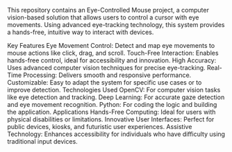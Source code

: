 This repository contains an Eye-Controlled Mouse project, a computer vision-based solution that allows users to control a cursor with eye movements. Using advanced eye-tracking technology, this system provides a hands-free, intuitive way to interact with devices.

Key Features
Eye Movement Control: Detect and map eye movements to mouse actions like click, drag, and scroll.
Touch-Free Interaction: Enables hands-free control, ideal for accessibility and innovation.
High Accuracy: Uses advanced computer vision techniques for precise eye-tracking.
Real-Time Processing: Delivers smooth and responsive performance.
Customizable: Easy to adapt the system for specific use cases or to improve detection.
Technologies Used
OpenCV: For computer vision tasks like eye detection and tracking.
Deep Learning: For accurate gaze detection and eye movement recognition.
Python: For coding the logic and building the application.
Applications
Hands-Free Computing: Ideal for users with physical disabilities or limitations.
Innovative User Interfaces: Perfect for public devices, kiosks, and futuristic user experiences.
Assistive Technology: Enhances accessibility for individuals who have difficulty using traditional input devices.

